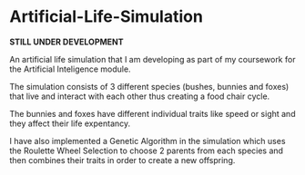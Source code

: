 # Artificial-Life-Simulation
**STILL UNDER DEVELOPMENT**

An artificial life simulation that I am developing as part of my coursework for the Artificial Inteligence module.

The simulation consists of 3 different species (bushes, bunnies and foxes) that live and interact with each other thus creating a 
food chair cycle.

The bunnies and foxes have different individual traits like speed or sight and they affect their life expentancy.

I have also implemented a Genetic Algorithm in the simulation which uses the Roulette Wheel Selection to choose 2 parents from each species and then combines their traits in order to create a new offspring. 
